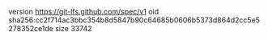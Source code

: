 version https://git-lfs.github.com/spec/v1
oid sha256:cc2f714ac3bbc354b8d5847b90c64685b0606b5373d864d2cc5e5278352ce1de
size 33742
